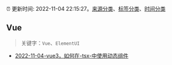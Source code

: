 :alarm_clock: 更新时间: 2022-11-04 22:15:27。[来源分类](../README.md)、[标签分类](../TAGS.md)、[时间分类](../TIMELINE.md)

## Vue


> 关键字：`Vue`、`ElementUI`



- [2022-11-04-vue3，如何在-tsx-中使用动态组件](https://www.v2ex.com/t/892793) 